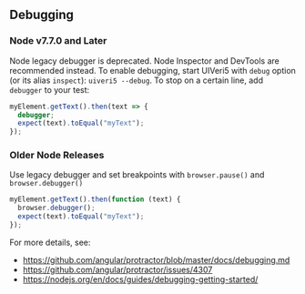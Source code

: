 ## Debugging

### Node v7.7.0 and Later
Node legacy debugger is deprecated. Node Inspector and DevTools are recommended instead.
To enable debugging, start UIVeri5 with `debug` option (or its alias `inspect`): `uiveri5 --debug`. To stop on a certain line, add `debugger` to your test:
```javascript
myElement.getText().then(text => {
  debugger;
  expect(text).toEqual("myText");
});
```

### Older Node Releases
Use legacy debugger and set breakpoints with `browser.pause()` and `browser.debugger()`
```javascript
myElement.getText().then(function (text) {
  browser.debugger();
  expect(text).toEqual("myText");
});
```

For more details, see:
* https://github.com/angular/protractor/blob/master/docs/debugging.md
* https://github.com/angular/protractor/issues/4307
* https://nodejs.org/en/docs/guides/debugging-getting-started/
